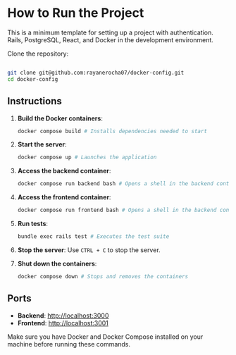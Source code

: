 # How to Run the Project

This is a minimum template for setting up a project with authentication. Rails, PostgreSQL, React, and Docker in the development environment.

Clone the repository:

```bash

git clone git@github.com:rayanerocha07/docker-config.git
cd docker-config
````

## Instructions

1. **Build the Docker containers**:
    ```bash
    docker compose build # Installs dependencies needed to start
    ```

2. **Start the server**:
    ```bash
    docker compose up # Launches the application
    ```

3. **Access the backend container**:
    ```bash
    docker compose run backend bash # Opens a shell in the backend container
    ```

4. **Access the frontend container**:
    ```bash
    docker compose run frontend bash # Opens a shell in the backend container
    ```

5. **Run tests**:
    ```bash
    bundle exec rails test # Executes the test suite
    ```

6. **Stop the server**: Use `CTRL + C` to stop the server.

7. **Shut down the containers**:
    ```bash
    docker compose down # Stops and removes the containers
    ```

## Ports

- **Backend**: [http://localhost:3000](http://localhost:3000)
- **Frontend**: [http://localhost:3001](http://localhost:3001)


Make sure you have Docker and Docker Compose installed on your machine before running these commands.
